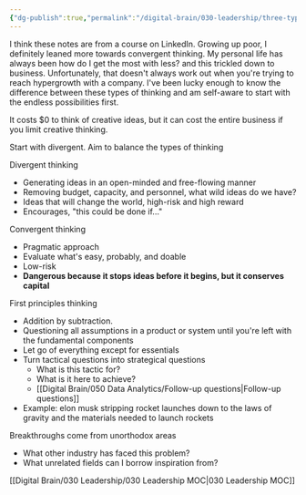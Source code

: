 ```yaml
---
{"dg-publish":true,"permalink":"/digital-brain/030-leadership/three-types-of-thinking/"}
---
```


I think these notes are from a course on LinkedIn. Growing up poor, I definitely leaned more towards convergent thinking. My personal life has always been how do I get the most with less? and this trickled down to business. Unfortunately, that doesn't always work out when you're trying to reach hypergrowth with a company. I've been lucky enough to know the difference between these types of thinking and am self-aware to start with the endless possibilities first. 

It costs $0 to think of creative ideas, but it can cost the entire business if you limit creative thinking.

Start with divergent. Aim to balance the types of thinking

Divergent thinking
* Generating ideas in an open-minded and free-flowing manner
* Removing budget, capacity, and personnel, what wild ideas do we have?
* Ideas that will change the world, high-risk and high reward
* Encourages, "this could be done if..."

Convergent thinking
* Pragmatic approach
* Evaluate what's easy, probably, and doable
* Low-risk
* **Dangerous because it stops ideas before it begins, but it conserves capital**

First principles thinking
- Addition by subtraction.
- Questioning all assumptions in a product or system until you're left with the fundamental components
- Let go of everything except for essentials
- Turn tactical questions into strategical questions
	- What is this tactic for?
	- What is it here to achieve?
	- [[Digital Brain/050 Data Analytics/Follow-up questions\|Follow-up questions]]
- Example: elon musk stripping rocket launches down to the laws of gravity and the materials needed to launch rockets

Breakthroughs come from unorthodox areas
- What other industry has faced this problem?
- What unrelated fields can I borrow inspiration from?

[[Digital Brain/030 Leadership/030 Leadership MOC\|030 Leadership MOC]]